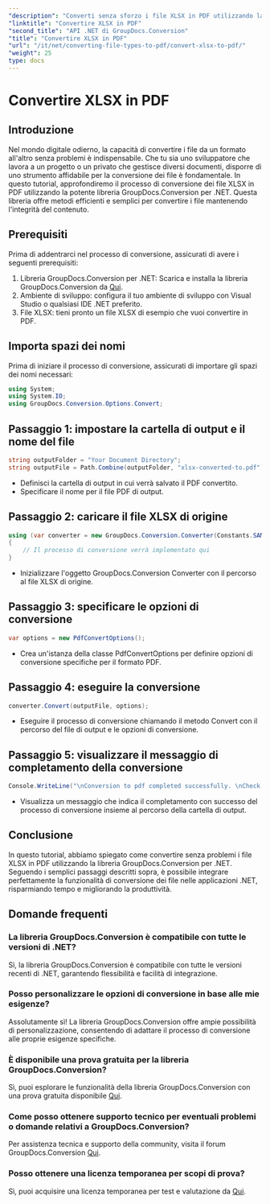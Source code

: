 ```yaml
---
"description": "Converti senza sforzo i file XLSX in PDF utilizzando la libreria GroupDocs.Conversion per .NET. Integrazione perfetta, opzioni personalizzabili e risultati impeccabili."
"linktitle": "Convertire XLSX in PDF"
"second_title": "API .NET di GroupDocs.Conversion"
"title": "Convertire XLSX in PDF"
"url": "/it/net/converting-file-types-to-pdf/convert-xlsx-to-pdf/"
"weight": 25
type: docs
---
```

# Convertire XLSX in PDF

## Introduzione
Nel mondo digitale odierno, la capacità di convertire i file da un formato all'altro senza problemi è indispensabile. Che tu sia uno sviluppatore che lavora a un progetto o un privato che gestisce diversi documenti, disporre di uno strumento affidabile per la conversione dei file è fondamentale. In questo tutorial, approfondiremo il processo di conversione dei file XLSX in PDF utilizzando la potente libreria GroupDocs.Conversion per .NET. Questa libreria offre metodi efficienti e semplici per convertire i file mantenendo l'integrità del contenuto.
## Prerequisiti
Prima di addentrarci nel processo di conversione, assicurati di avere i seguenti prerequisiti:
1. Libreria GroupDocs.Conversion per .NET: Scarica e installa la libreria GroupDocs.Conversion da [Qui](https://releases.groupdocs.com/conversion/net/).
2. Ambiente di sviluppo: configura il tuo ambiente di sviluppo con Visual Studio o qualsiasi IDE .NET preferito.
3. File XLSX: tieni pronto un file XLSX di esempio che vuoi convertire in PDF.

## Importa spazi dei nomi
Prima di iniziare il processo di conversione, assicurati di importare gli spazi dei nomi necessari:
```csharp
using System;
using System.IO;
using GroupDocs.Conversion.Options.Convert;
```
## Passaggio 1: impostare la cartella di output e il nome del file
```csharp
string outputFolder = "Your Document Directory";
string outputFile = Path.Combine(outputFolder, "xlsx-converted-to.pdf");
```
- Definisci la cartella di output in cui verrà salvato il PDF convertito.
- Specificare il nome per il file PDF di output.
## Passaggio 2: caricare il file XLSX di origine
```csharp
using (var converter = new GroupDocs.Conversion.Converter(Constants.SAMPLE_XLSX))
{
    // Il processo di conversione verrà implementato qui
}
```
- Inizializzare l'oggetto GroupDocs.Conversion Converter con il percorso al file XLSX di origine.
## Passaggio 3: specificare le opzioni di conversione
```csharp
var options = new PdfConvertOptions();
```
- Crea un'istanza della classe PdfConvertOptions per definire opzioni di conversione specifiche per il formato PDF.
## Passaggio 4: eseguire la conversione
```csharp
converter.Convert(outputFile, options);
```
- Eseguire il processo di conversione chiamando il metodo Convert con il percorso del file di output e le opzioni di conversione.
## Passaggio 5: visualizzare il messaggio di completamento della conversione
```csharp
Console.WriteLine("\nConversion to pdf completed successfully. \nCheck output in {0}", outputFolder);
```
- Visualizza un messaggio che indica il completamento con successo del processo di conversione insieme al percorso della cartella di output.

## Conclusione
In questo tutorial, abbiamo spiegato come convertire senza problemi i file XLSX in PDF utilizzando la libreria GroupDocs.Conversion per .NET. Seguendo i semplici passaggi descritti sopra, è possibile integrare perfettamente la funzionalità di conversione dei file nelle applicazioni .NET, risparmiando tempo e migliorando la produttività.
## Domande frequenti
### La libreria GroupDocs.Conversion è compatibile con tutte le versioni di .NET?
Sì, la libreria GroupDocs.Conversion è compatibile con tutte le versioni recenti di .NET, garantendo flessibilità e facilità di integrazione.
### Posso personalizzare le opzioni di conversione in base alle mie esigenze?
Assolutamente sì! La libreria GroupDocs.Conversion offre ampie possibilità di personalizzazione, consentendo di adattare il processo di conversione alle proprie esigenze specifiche.
### È disponibile una prova gratuita per la libreria GroupDocs.Conversion?
Sì, puoi esplorare le funzionalità della libreria GroupDocs.Conversion con una prova gratuita disponibile [Qui](https://releases.groupdocs.com/).
### Come posso ottenere supporto tecnico per eventuali problemi o domande relativi a GroupDocs.Conversion?
Per assistenza tecnica e supporto della community, visita il forum GroupDocs.Conversion [Qui](https://forum.groupdocs.com/c/conversion/11).
### Posso ottenere una licenza temporanea per scopi di prova?
Sì, puoi acquisire una licenza temporanea per test e valutazione da [Qui](https://purchase.groupdocs.com/temporary-license/).